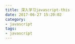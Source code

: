```yaml
---
title: 深入学习javascript-this
date: 2017-06-27 15:20:02
category:
- javascript
tags:
- javascript
---
```

